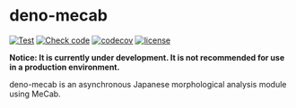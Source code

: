 # deno-mecab

[![Test](https://github.com/sera1mu/deno-mecab/actions/workflows/test.yml/badge.svg)](https://github.com/sera1mu/deno-mecab/actions/workflows/test.yml)
[![Check code](https://github.com/sera1mu/deno-mecab/actions/workflows/check-code.yml/badge.svg)](https://github.com/sera1mu/deno-mecab/actions/workflows/check-code.yml)
[![codecov](https://codecov.io/gh/sera1mu/deno-mecab/branch/main/graph/badge.svg?token=I4wy5RWjNm)](https://codecov.io/gh/sera1mu/deno-mecab)
[![license](https://img.shields.io/github/license/sera1mu/deno-mecab)](https://github.com/sera1mu/deno-mecab/blob/main/LICENSE)

**Notice: It is currently under development. It is not recommended for use in a
production environment.**

deno-mecab is an asynchronous Japanese morphological analysis module using
MeCab.
